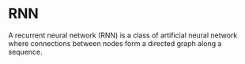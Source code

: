 # RNN

A recurrent neural network (RNN) is a class of artificial neural network where connections between nodes form a directed graph along a sequence.

